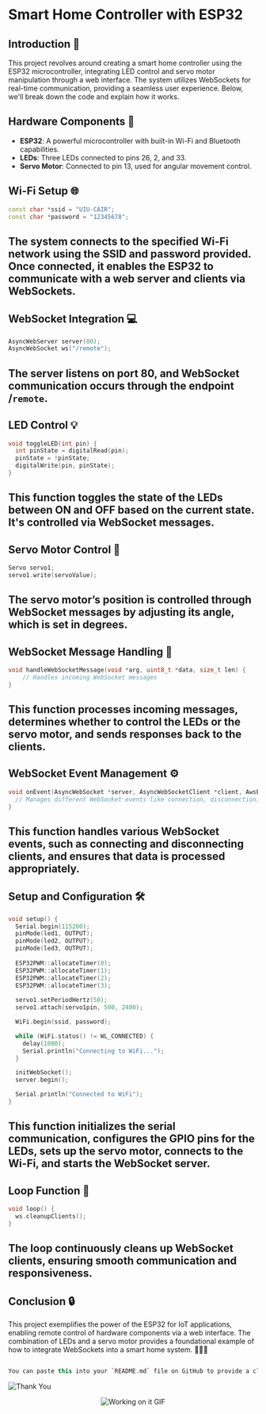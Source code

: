 # Smart Home Controller with ESP32

## Introduction 🚀
This project revolves around creating a smart home controller using the ESP32 microcontroller, integrating LED control and servo motor manipulation through a web interface. The system utilizes WebSockets for real-time communication, providing a seamless user experience. Below, we'll break down the code and explain how it works.

## Hardware Components 🔌
- **ESP32**: A powerful microcontroller with built-in Wi-Fi and Bluetooth capabilities.
- **LEDs**: Three LEDs connected to pins 26, 2, and 33.
- **Servo Motor**: Connected to pin 13, used for angular movement control.

## Wi-Fi Setup 🌐
```cpp
const char *ssid = "UIU-CAIR";
const char *password = "12345678";
```
The system connects to the specified Wi-Fi network using the SSID and password provided. Once connected, it enables the ESP32 to communicate with a web server and clients via WebSockets.
---

## WebSocket Integration 💻
```cpp
AsyncWebServer server(80);
AsyncWebSocket ws("/remote");
```
The server listens on port 80, and WebSocket communication occurs through the endpoint /`remote`.
---

## LED Control 💡
```cpp
void toggleLED(int pin) {
  int pinState = digitalRead(pin);
  pinState = !pinState;
  digitalWrite(pin, pinState);
}
```
This function toggles the state of the LEDs between ON and OFF based on the current state. It's controlled via WebSocket messages.
---

## Servo Motor Control 🔄
```cpp
Servo servo1;
servo1.write(servoValue);
```
The servo motor’s position is controlled through WebSocket messages by adjusting its angle, which is set in degrees.
---

## WebSocket Message Handling 📡
```cpp
void handleWebSocketMessage(void *arg, uint8_t *data, size_t len) {
    // Handles incoming WebSocket messages
}
```
This function processes incoming messages, determines whether to control the LEDs or the servo motor, and sends responses back to the clients.
---

## WebSocket Event Management ⚙️
```cpp
void onEvent(AsyncWebSocket *server, AsyncWebSocketClient *client, AwsEventType type, void *arg, uint8_t *data, size_t len) {
  // Manages different WebSocket events like connection, disconnection, and data reception
}
```
This function handles various WebSocket events, such as connecting and disconnecting clients, and ensures that data is processed appropriately.
---

## Setup and Configuration 🛠
```cpp
void setup() {
  Serial.begin(115200);
  pinMode(led1, OUTPUT);
  pinMode(led2, OUTPUT);
  pinMode(led3, OUTPUT);
  
  ESP32PWM::allocateTimer(0);
  ESP32PWM::allocateTimer(1);
  ESP32PWM::allocateTimer(2);
  ESP32PWM::allocateTimer(3);
  
  servo1.setPeriodHertz(50);
  servo1.attach(servo1pin, 500, 2400);

  WiFi.begin(ssid, password);

  while (WiFi.status() != WL_CONNECTED) {
    delay(1000);
    Serial.println("Connecting to WiFi...");
  }

  initWebSocket();
  server.begin();

  Serial.println("Connected to WiFi");
}
```
This function initializes the serial communication, configures the GPIO pins for the LEDs, sets up the servo motor, connects to the Wi-Fi, and starts the WebSocket server.
---

## Loop Function 🔁
```cpp
void loop() {
  ws.cleanupClients();
}
```
The loop continuously cleans up WebSocket clients, ensuring smooth communication and responsiveness.
---

## Conclusion 🔒
This project exemplifies the power of the ESP32 for IoT applications, enabling remote control of hardware components via a web interface. The combination of LEDs and a servo motor provides a foundational example of how to integrate WebSockets into a smart home system. 📱🏡✨
```cpp

You can paste this into your `README.md` file on GitHub to provide a clear and organized overview of your project.
```
![Thank You](https://img.shields.io/badge/Thank%20You!-blue?style=flat-square&logo=smile)

<!-- Graphical GIF Animation -->
<div class="gif-container" style="text-align: center; margin-bottom: 20px;">
  <img src="https://i.giphy.com/media/v1.Y2lkPTc5MGI3NjExYzdob2I4cHdsdWhnbmtmYTBxbnk4cnl2YjZ1bGw5ZGZvMXBwdWc4bSZlcD12MV9pbnRlcm5hbF9naWZfYnlfaWQmY3Q9Zw/00n6TSoGffGTLXSMPO/giphy.gif" alt="Working on it GIF" />
</div>
